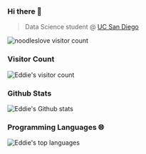 ### Hi there 👋
> Data Science student @ [UC San Diego](https://ucsd.edu/)

<img src="https://komarev.com/ghpvc/?username=noodleslove" alt="noodleslove visitor count" />

<!--
**noodleslove/noodleslove** is a ✨ _special_ ✨ repository because its `README.md` (this file) appears on your GitHub profile.

Here are some ideas to get you started:

- 🔭 I’m currently working on ...
- 🌱 I’m currently learning ...
- 👯 I’m looking to collaborate on ...
- 🤔 I’m looking for help with ...
- 💬 Ask me about ...
- 📫 How to reach me: ...
- 😄 Pronouns: ...
- ⚡ Fun fact: ...
-->

### Visitor Count

![Eddie's visitor count](https://profile-counter.glitch.me/{noodleslove}/count.svg)

### Github Stats

![Eddie's Github stats](https://github-readme-stats.vercel.app/api?username=noodleslove&count_private=true)

### Programming Languages 🌐

![Eddie's top languages](https://github-readme-stats.vercel.app/api/top-langs?username=noodleslove&langs_count=5&layout=compact)

